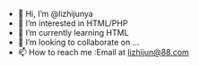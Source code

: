 - 👋 Hi, I’m @lizhijunya
- 👀 I’m interested in HTML/PHP
- 🌱 I’m currently learning HTML
- 💞️ I’m looking to collaborate on ...
- 📫 How to reach me :Email at lizhijun@88.com
